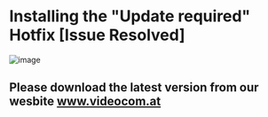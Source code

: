 # Installing the "Update required" Hotfix [Issue Resolved]

![image](https://user-images.githubusercontent.com/2312881/203066481-4b9402fd-115d-4801-b264-3ad71f80d8ee.png)

## Please download the latest version from our wesbite www.videocom.at
